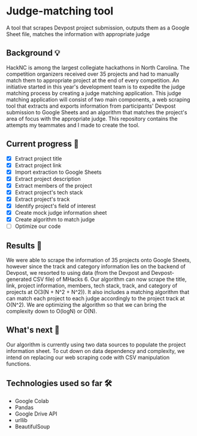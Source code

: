 # Judge-matching tool
A tool that scrapes Devpost project submission, outputs them as a Google Sheet file, matches the information with appropriate judge 

## Background 💡
HackNC is among the largest collegiate hackathons in North Carolina. The competition organizers received over 35 projects and had to manually match them to appropriate project at the end of every competition. An initiative started in this year's development team is to expedite the judge matching process by creating a judge matching application. This judge matching application will consist of two main components, a web scraping tool that extracts and exports information from participants' Devpost submission to Google Sheets and an algorithm that matches the project's area of focus with the appropriate judge. This repository contains the attempts my teammates and I made to create the tool.

## Current progress  🏃
- [x] Extract project title
- [x] Extract project link
- [x] Import extraction to Google Sheets
- [x] Extract project description
- [x] Extract members of the project
- [x] Extract project's tech stack
- [x] Extract project's track
- [x] Identify project's field of interest
- [x] Create mock judge information sheet
- [x] Create algorithm to match judge
- [ ] Optimize our code

## Results 🥇
We were able to scrape the information of 35 projects onto Google Sheets, however since the track and category information lies on the backend of Devpost, we resorted to using data (from the Devpost and Devpost-generated CSV file) of MHacks 6. Our algorithm can now scrape the title, link, project information, members, tech stack, track, and category of projects at O(3(N + N^2 + N^2)). It also includes a matching algorithm that can match each project to each judge accordingly to the project track at O(N^2). We are optimizing the algorithm so that we can bring the complexity down to O(logN) or O(N).

## What's next  🧩
Our algorithm is currently using two data sources to populate the project information sheet. To cut down on data dependency and complexity, we intend on replacing our web scraping code with CSV manipulation functions. 

## Technologies used so far  🛠️
- Google Colab
- Pandas
- Google Drive API
- urllib
- BeautifulSoup


